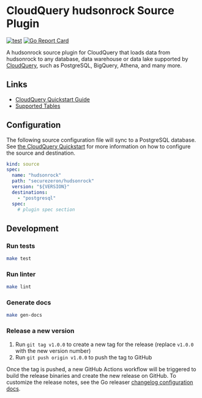 # CloudQuery hudsonrock Source Plugin

[![test](https://github.com/securezeron/cq-source-hudsonrock/actions/workflows/test.yaml/badge.svg)](https://github.com/securezeron/cq-source-hudsonrock/actions/workflows/test.yaml)
[![Go Report Card](https://goreportcard.com/badge/github.com/securezeron/cq-source-hudsonrock)](https://goreportcard.com/report/github.com/securezeron/cq-source-hudsonrock)

A hudsonrock source plugin for CloudQuery that loads data from hudsonrock to any database, data warehouse or data lake supported by [CloudQuery](https://www.cloudquery.io/), such as PostgreSQL, BigQuery, Athena, and many more.

## Links

 - [CloudQuery Quickstart Guide](https://www.cloudquery.io/docs/quickstart)
 - [Supported Tables](docs/tables/README.md)


## Configuration

The following source configuration file will sync to a PostgreSQL database. See [the CloudQuery Quickstart](https://www.cloudquery.io/docs/quickstart) for more information on how to configure the source and destination.

```yaml
kind: source
spec:
  name: "hudsonrock"
  path: "securezeron/hudsonrock"
  version: "${VERSION}"
  destinations:
    - "postgresql"
  spec:
    # plugin spec section
```

## Development

### Run tests

```bash
make test
```

### Run linter

```bash
make lint
```

### Generate docs

```bash
make gen-docs
```

### Release a new version

1. Run `git tag v1.0.0` to create a new tag for the release (replace `v1.0.0` with the new version number)
2. Run `git push origin v1.0.0` to push the tag to GitHub  

Once the tag is pushed, a new GitHub Actions workflow will be triggered to build the release binaries and create the new release on GitHub.
To customize the release notes, see the Go releaser [changelog configuration docs](https://goreleaser.com/customization/changelog/#changelog).
